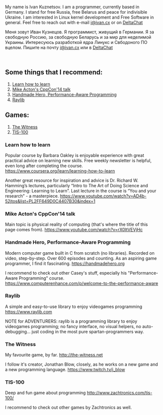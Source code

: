 <br/>

My name is Ivan Kuznetsov. I am a programmer, currently based in Germany.
I stand for free Russia, free Belarus and peace for indivisible Ukraine.
I am interested in Linux kernel development and Free Software in general.
Feel free to reach out with e-mail <i@ivan.cx> or on [DeltaChat](https://i.delta.chat/#42DEC6573F743AB7D69BEDEE9C4099B8B09C5BE8&a=0wtocdmrw%40chatmail.ivan.cx&n=Ivan&i=BqY_T9RcYaNAZgMS_Ce5KvgF&s=xeFnpwseowOWixp1PwBAeeeb)


Меня зовут Иван Кузнецов. Я программист, живущий в Германии. 
Я за свободную Россию, за свободную Беларусь и за мир для неделимой Украины.
Интересуюсь разработкой ядра Линукс и Свбодоного ПО вцелом.
Пишите на почту <i@ivan.cx> или в [DeltaChat](https://i.delta.chat/#42DEC6573F743AB7D69BEDEE9C4099B8B09C5BE8&a=0wtocdmrw%40chatmail.ivan.cx&n=Ivan&i=BqY_T9RcYaNAZgMS_Ce5KvgF&s=xeFnpwseowOWixp1PwBAeeeb)


<br/>

## Some things that I recommend:

1. [Learn how to learn](#learn_how_to_learn)
2. [Mike Acton's CppCon'14 talk](#mike_acton_talk)
3. [Handmade Hero, Performance-Aware Programming](#handmade_hero)
4. [Raylib](#raylib)

## Games:

1. [The Witness](#the_witness)
2. [TIS-100](#tis100)

### Learn how to learn

<a name="learn_how_to_learn"/>

Popular course by Barbara Oakley is enjoyable experience with great practical advice on learning new skills. Free weekly newsletter is helpful, even long after completing the course.
<https://www.coursera.org/learn/learning-how-to-learn>

Another great resource for inspiration and advice is Dr. Richard W. Hamming’s lectures, particularly “Intro to The Art of Doing Science and Engineering: Learning to Learn”. Last lecture in the course is “You and your research” - a masterpiece.
<https://www.youtube.com/watch?v=AD4b-52jtos&list=PL2FF649D0C4407B30&index=1>

### Mike Acton's CppCon'14 talk

<a name="mike_acton_talk"/>

Main topic is physical reality of computing (that's where the title of this page comes from).
<https://www.youtube.com/watch?v=rX0ItVEVjHc>

### Handmade Hero, Performance-Aware Programming

<a name="handmade_hero"/>

Modern computer game built in C from scratch (no libraries). Recorded on video, step-by-step. Over 600 episodes and counting. As an aspiring game programmer, I find it fascinating.
<https://handmadehero.org>

I recommend to check out other Casey's stuff, especially his "Performance-Aware Programming" course.
<https://www.computerenhance.com/p/welcome-to-the-performance-aware>

### Raylib

<a name="raylib"/>

A simple and easy-to-use library to enjoy videogames programming <https://www.raylib.com>

NOTE for ADVENTURERS: raylib is a programming library to enjoy videogames programming; no fancy interface, no visual helpers, no auto-debugging... just coding in the most pure spartan-programmers way.

### The Witness

<a name="the_witness"/>

My favourite game, by far.
<http://the-witness.net>

I follow it's creator, Jonathan Blow, closely, as he works on a new game and a new programming language. 
<https://www.twitch.tv/j_blow>

### TIS-100

<a name="tis100"/>

Deep and fun game about programming <http://www.zachtronics.com/tis-100/>

I recommend to check out other games by Zachtronics as well.

